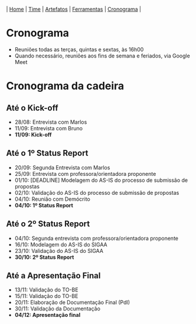 ﻿| [Home](https://github.com/ricarthlima/plano_impantacao_extensao) | [Time](https://github.com/ricarthlima/plano_impantacao_extensao#time) | [Artefatos](https://github.com/ricarthlima/plano_impantacao_extensao/blob/master/pages/artefatos.md) | [Ferramentas](https://github.com/ricarthlima/plano_impantacao_extensao/blob/master/pages/ferramentas.md) | [Cronograma](https://github.com/ricarthlima/plano_impantacao_extensao/blob/master/pages/cronograma.md) |

# Cronograma
- Reuniões todas as terças, quintas e sextas, às 16h00
- Quando necessário, reuniões aos fins de semana e feriados, via Google Meet

# Cronograma da cadeira
## Até o Kick-off
- 28/08: Entrevista com Marlos
- 11/09: Entrevista com Bruno
- **11/09: Kick-off**

## Até o 1º Status Report
- 20/09: Segunda Entrevista com Marlos
- 25/09: Entrevista com professora/orientadora proponente
- 01/10: [DEADLINE] Modelagem do AS-IS do processo de submissão de propostas
- 02/10: Validação do AS-IS do processo de submissão de propostas
- 04/10: Reunião com Demócrito
- **04/10: 1º Status Report**

## Até o 2º Status Report
- 04/10: Segunda entrevista com professora/orientadora proponente
- 16/10: Modelagem do AS-IS do SIGAA
- 23/10: Validação do AS-IS do SIGAA
- **30/10: 2º Status Report**

## Até a Apresentação Final
- 13/11: Validação do TO-BE
- 15/11: Validação do TO-BE
- 20/11: Elaboração de Documentação Final (PdI)
- 30/11: Validação da Documentação
- **04/12: Apresentação final**
